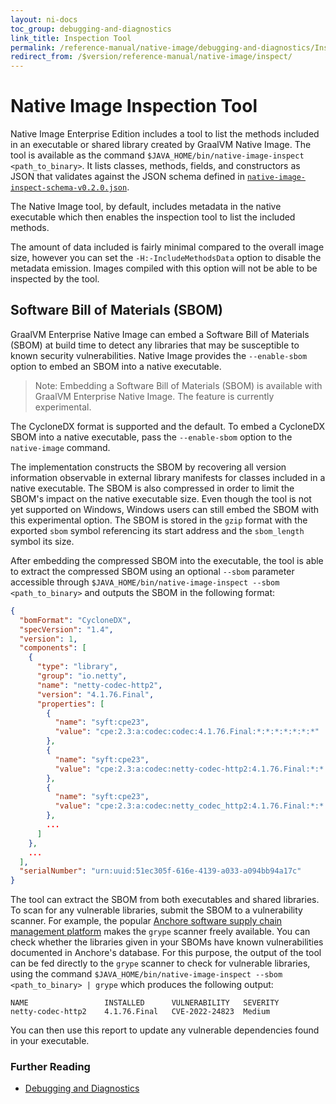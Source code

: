 ```yaml
---
layout: ni-docs
toc_group: debugging-and-diagnostics
link_title: Inspection Tool
permalink: /reference-manual/native-image/debugging-and-diagnostics/InspectTool/
redirect_from: /$version/reference-manual/native-image/inspect/
---
```


# Native Image Inspection Tool

Native Image Enterprise Edition includes a tool to list the methods included in an executable or shared library created by GraalVM Native Image.
The tool is available as the command `$JAVA_HOME/bin/native-image-inspect <path_to_binary>`. It lists classes, methods, fields, and constructors as JSON that validates against the JSON schema defined in [`native-image-inspect-schema-v0.2.0.json`](https://github.com/oracle/graal/blob/master/docs/reference-manual/native-image/assets/native-image-inspect-schema-v0.2.0.json).

The Native Image tool, by default, includes metadata in the native executable which then enables the inspection tool to list the included methods.

The amount of data included is fairly minimal compared to the overall image size, however you can set the `-H:-IncludeMethodsData` option to disable the metadata emission.
Images compiled with this option will not be able to be inspected by the tool.

## Software Bill of Materials (SBOM)

GraalVM Enterprise Native Image can embed a Software Bill of Materials (SBOM) at build time to detect any libraries that may be susceptible to known security vulnerabilities.
Native Image provides the `--enable-sbom` option to embed an SBOM into a native executable. 

> Note: Embedding a Software Bill of Materials (SBOM) is available with GraalVM Enterprise Native Image. The feature is currently experimental.

The CycloneDX format is supported and the default. 
To embed a CycloneDX SBOM into a native executable, pass the `--enable-sbom` option to the `native-image` command. 

The implementation constructs the SBOM by recovering all version information observable in external library manifests for classes included in a native executable. 
The SBOM is also compressed in order to limit the SBOM's impact on the native executable size. 
Even though the tool is not yet supported on Windows, Windows users can still embed the SBOM with this experimental option. 
The SBOM is stored in the `gzip` format with the exported `sbom` symbol referencing its start address and the `sbom_length` symbol its size.

After embedding the compressed SBOM into the executable, the tool is able to extract the compressed SBOM using an optional `--sbom` parameter accessible through `$JAVA_HOME/bin/native-image-inspect --sbom <path_to_binary>` and outputs the SBOM in the following format:

```json
{
  "bomFormat": "CycloneDX",
  "specVersion": "1.4",
  "version": 1,
  "components": [
    {
      "type": "library",
      "group": "io.netty",
      "name": "netty-codec-http2",
      "version": "4.1.76.Final",
      "properties": [
        {
          "name": "syft:cpe23",
          "value": "cpe:2.3:a:codec:codec:4.1.76.Final:*:*:*:*:*:*:*"
        },
        {
          "name": "syft:cpe23",
          "value": "cpe:2.3:a:codec:netty-codec-http2:4.1.76.Final:*:*:*:*:*:*:*"
        },
        {
          "name": "syft:cpe23",
          "value": "cpe:2.3:a:codec:netty_codec_http2:4.1.76.Final:*:*:*:*:*:*:*"
        },
        ...
      ]
    },
    ...
  ],
  "serialNumber": "urn:uuid:51ec305f-616e-4139-a033-a094bb94a17c"
}
```

The tool can extract the SBOM from both executables and shared libraries. 
To scan for any vulnerable libraries, submit the SBOM to a vulnerability scanner. 
For example, the popular [Anchore software supply chain management platform](https://anchore.com/) makes the `grype` scanner freely available.
You can check whether the libraries given in your SBOMs have known vulnerabilities documented in Anchore's database. 
For this purpose, the output of the tool can be fed directly to the `grype` scanner to check for vulnerable libraries, using the command `$JAVA_HOME/bin/native-image-inspect --sbom <path_to_binary> | grype` which produces the following output:
```shell
NAME                 INSTALLED      VULNERABILITY   SEVERITY
netty-codec-http2    4.1.76.Final   CVE-2022-24823  Medium
```

You can then use this report to update any vulnerable dependencies found in your executable.

### Further Reading

- [Debugging and Diagnostics](DebuggingAndDiagnostics.md)